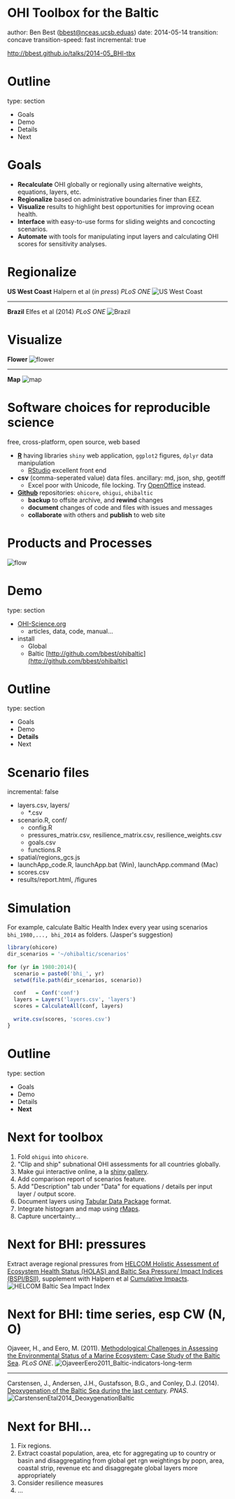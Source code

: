 OHI Toolbox for the Baltic
========================================================
author: Ben Best (bbest@nceas.ucsb.eduas)
date: 2014-05-14
transition: concave
transition-speed: fast
incremental: true

http://bbest.github.io/talks/2014-05_BHI-tbx

Outline
====
type: section
- Goals
- Demo
- Details
- Next

Goals
====
- **Recalculate** OHI globally or regionally using alternative weights, equations, layers, etc.
- **Regionalize** based on administrative boundaries finer than EEZ.
- **Visualize** results to highlight best opportunities for improving ocean health.
- **Interface** with easy-to-use forms for sliding weights and concocting scenarios.
- **Automate** with tools for manipulating input layers and calculating OHI scores for sensitivity analyses.

Regionalize
====

**US West Coast**
Halpern et al (_in press_) _PLoS ONE_
![US West Coast](fig/ohi-uswest.png)

***

**Brazil**
Elfes et al (2014) _PLoS ONE_
![Brazil](fig/ohi-brazil.png)

Visualize
====
**Flower**
![flower](fig/ohi-flower_gl2013.png)

***

**Map**
![map](fig/ohi-map_gl2013.png)

Software choices for reproducible science
====
free, cross-platform, open source, web based
- [**R**](http://www.r-project.org/) having libraries `shiny` web application, `ggplot2` figures, `dplyr` data manipulation
    + [RStudio](http://www.rstudio.com) excellent front end
- **csv** (comma-seperated value) data files. ancillary: md, json, shp, geotiff
    + Excel poor with Unicode, file locking. Try [OpenOffice](https://www.openoffice.org/) instead. 
- [**Github**](http://github.com) repositories: `ohicore`, `ohigui`, `ohibaltic`
    + **backup** to offsite archive, and **rewind** changes
    + **document** changes of code and files with issues and messages
    + **collaborate** with others and **publish** to web site

Products and Processes
====
![flow](fig/ohi-tbx_flow.png)

Demo
====
type: section
- [OHI-Science.org](http://OHI-Science.org)
    + articles, data, code, manual... 
- install
    + Global
    + Baltic 
    [http://github.com/bbest/ohibaltic](http://github.com/bbest/ohibaltic)
   
Outline
====
type: section
- Goals
- Demo
- **Details**
- Next

Scenario files
====
incremental: false
- layers.csv, layers/
    + *.csv
- scenario.R, conf/
    + config.R
    + pressures_matrix.csv, resilience_matrix.csv, resilience_weights.csv
    + goals.csv
    + functions.R
- spatial/regions_gcs.js
- launchApp_code.R, launchApp.bat (Win), launchApp.command (Mac)
- scores.csv
- results/report.html, /figures

Simulation
====
For example, calculate Baltic Health Index every year using scenarios `bhi_1980,..., bhi_2014` as folders. (Jasper's suggestion)


```r
library(ohicore)
dir_scenarios = '~/ohibaltic/scenarios'
  
for (yr in 1980:2014){
  scenario = paste0('bhi_', yr)
  setwd(file.path(dir_scenarios, scenario))
  
  conf   = Conf('conf')
  layers = Layers('layers.csv', 'layers')
  scores = CalculateAll(conf, layers)
  
  write.csv(scores, 'scores.csv')
}
```


Outline
====
type: section
- Goals
- Demo
- Details
- **Next**

Next for toolbox
====
1. Fold `ohigui` into `ohicore`.
1. "Clip and ship" subnational OHI assessments for all countries globally.
1. Make gui interactive online, a la [shiny gallery](http://shiny.rstudio.com/gallery/).
1. Add comparison report of scenarios feature.
1. Add "Description" tab under "Data" for equations / details per input layer / output score.
1. Document layers using [Tabular Data Package](http://dataprotocols.org/tabular-data-package/) format.
1. Integrate histogram and map using [rMaps](https://github.com/ramnathv/rMaps#quick-start).
1. Capture uncertainty...

Next for BHI: pressures
====
Extract average regional pressures from [HELCOM Holistic Assessment of Ecosystem Health Status (HOLAS) and Baltic Sea Pressure/ Impact Indices (BSPI/BSII)](http://www.helcom.fi/Lists/Publications/BSEP122.pdf), supplement with Halpern et al [Cumulative Impacts](http://www.nceas.ucsb.edu/globalmarine).
![HELCOM Baltic Sea Impact Index](fig/baltic-sea-impact-index.png)

Next for BHI: time series, esp CW (N, O)
====
Ojaveer, H., and Eero, M. (2011). [Methodological Challenges in Assessing the Environmental Status of a                     Marine Ecosystem: Case Study of the Baltic Sea](http://www.plosone.org/article/info%3Adoi%2F10.1371%2Fjournal.pone.0019231). _PLoS ONE_.
![OjaveerEero2011_Baltic-indicators-long-term](fig/OjaveerEero2011_Baltic-indicators-long-term.png)

***

Carstensen, J., Andersen, J.H., Gustafsson, B.G., and Conley, D.J. (2014). [Deoxygenation of the Baltic Sea during the last century](http://www.pnas.org/content/early/2014/03/27/1323156111.abstract). _PNAS_.
![CarstensenEtal2014_DeoxygenationBaltic](fig/CarstensenEtal2014_DeoxygenationBaltic.png)

Next for BHI...
====
1. Fix regions. 
1. Extract coastal population, area, etc for aggregating up to country or basin and disaggregating from global
get rgn weightings by popn, area, coastal strip, revenue etc and disaggregate global layers more appropriately
1. Consider resilience measures
1. ...
